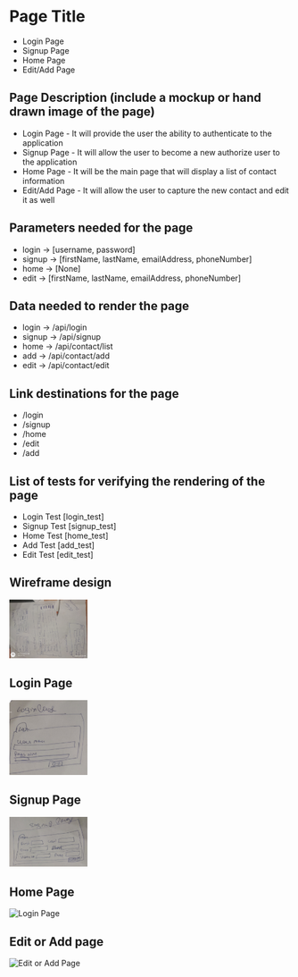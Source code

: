 # Page Title

- Login Page
- Signup Page
- Home Page
- Edit/Add Page

## Page Description (include a mockup or hand drawn image of the page)

- Login Page - It will provide the user the ability to authenticate to the application
- Signup Page - It will allow the user to become a new authorize user to the application
- Home Page - It will be the main page that will display a list of contact information
- Edit/Add Page - It will allow the user to capture the new contact and edit it as well

## Parameters needed for the page

- login -> [username, password]
- signup -> [firstName, lastName, emailAddress, phoneNumber]
- home -> [None]
- edit -> [firstName, lastName, emailAddress, phoneNumber]

## Data needed to render the page

- login -> /api/login
- signup -> /api/signup
- home -> /api/contact/list
- add -> /api/contact/add
- edit -> /api/contact/edit

## Link destinations for the page

- /login
- /signup
- /home
- /edit
- /add

## List of tests for verifying the rendering of the page

- Login Test [login_test]
- Signup Test [signup_test]
- Home Test [home_test]
- Add Test [add_test]
- Edit Test [edit_test]

## Wireframe design

<img src="images/design.jpg" alt="Login Page" WIDTH="140" />

## Login Page

<img src="images/login_page.png" alt="Login Page" WIDTH="140" />

## Signup Page

<img src="images/signup_page.png" alt="Login Page" WIDTH="140" />

## Home Page

<img src="images/home_page.png" alt="Login Page" WIDTH="140" />

## Edit or Add page

<img src="images/add_edit_page.png" alt="Edit or Add Page" WIDTH="140" />
